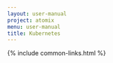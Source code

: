 ```yaml
---
layout: user-manual
project: atomix
menu: user-manual
title: Kubernetes
---
```


{% include common-links.html %}

